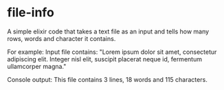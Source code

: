 # file-info

A simple elixir code that takes a text file as an input and
tells how many rows, words and character it contains.

For example:
Input file contains:
"Lorem ipsum dolor sit amet, consectetur adipiscing elit.
Integer nisl elit, suscipit placerat neque id, fermentum
ullamcorper magna."

Console output:
This file contains 3 lines, 18 words and 115 characters.
